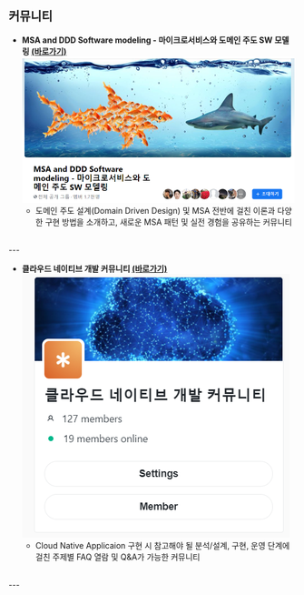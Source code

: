 ## 커뮤니티

* **MSA and DDD Software modeling - 마이크로서비스와 도메인 주도 SW 모델링 <a href="https://www.facebook.com/groups/cloudswmoding/" target="_blank">(바로가기)</a>**
    ![](/img/05_Community/06/img_facebook.png)
    - 도메인 주도 설계(Domain Driven Design) 및 MSA 전반에 걸친 이론과 다양한 구현 방법을 소개하고, 새로운 MSA 패턴 및 실전 경험을 공유하는 커뮤니티
<br/>
---

* **클라우드 네이티브 개발 커뮤니티 <a href="https://spectrum.chat/cna-assessment/operator?tab=posts" target="_blank">(바로가기)</a>**
    ![](/img/05_Community/06/img_spectrum.png)
    - Cloud Native Applicaion 구현 시 참고해야 될 분석/설계, 구현, 운영 단계에 걸친 주제별 FAQ 열람 및 Q&A가 가능한 커뮤니티
<br/>
---
